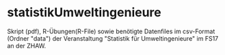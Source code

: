 # statistikUmweltingenieure
Skript (pdf), R-Übungen(R-File) sowie benötigte Datenfiles im csv-Format (Ordner "data")  der Veranstaltung "Statistik für Umweltingenieure" im FS17 an der ZHAW.
